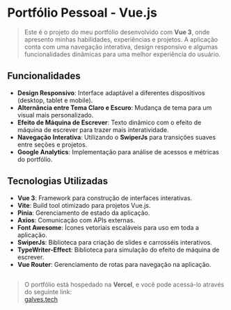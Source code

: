 # Portfólio Pessoal - Vue.js

> Este é o projeto do meu portfólio desenvolvido com **Vue 3**, onde apresento minhas habilidades, experiências e projetos. A aplicação conta com uma navegação interativa, design responsivo e algumas funcionalidades dinâmicas para uma melhor experiência do usuário.

## Funcionalidades

- **Design Responsivo**: Interface adaptável a diferentes dispositivos (desktop, tablet e mobile).
- **Alternância entre Tema Claro e Escuro**: Mudança de tema para um visual mais personalizado.
- **Efeito de Máquina de Escrever**: Texto dinâmico com o efeito de máquina de escrever para trazer mais interatividade.
- **Navegação Interativa**: Utilizando o **SwiperJs** para transições suaves entre seções e projetos.
- **Google Analytics**: Implementação para análise de acessos e métricas do portfólio.

## Tecnologias Utilizadas

- **Vue 3**: Framework para construção de interfaces interativas.
- **Vite**: Build tool otimizado para projetos Vue.js.
- **Pinia**: Gerenciamento de estado da aplicação.
- **Axios**: Comunicação com APIs externas.
- **Font Awesome**: Ícones vetoriais escaláveis para uso em toda a aplicação.
- **SwiperJs**: Biblioteca para criação de slides e carrosséis interativos.
- **TypeWriter-Effect**: Biblioteca para simulação do efeito de máquina de escrever.
- **Vue Router**: Gerenciamento de rotas para navegação na aplicação.

##

> O portfólio está hospedado na **Vercel**, e você pode acessá-lo através do seguinte link:  
> [galves.tech](https://galves.tech)
